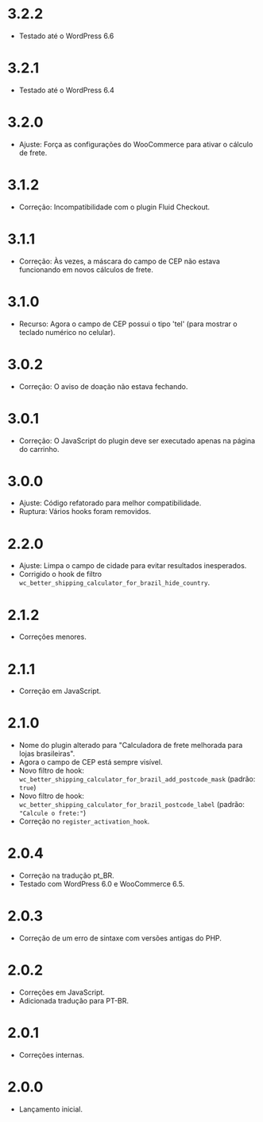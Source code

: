 # 3.2.2  
* Testado até o WordPress 6.6  

# 3.2.1 
* Testado até o WordPress 6.4  

# 3.2.0 
* Ajuste: Força as configurações do WooCommerce para ativar o cálculo de frete.  

# 3.1.2
* Correção: Incompatibilidade com o plugin Fluid Checkout.  

# 3.1.1
* Correção: Às vezes, a máscara do campo de CEP não estava funcionando em novos cálculos de frete.  

# 3.1.0
* Recurso: Agora o campo de CEP possui o tipo 'tel' (para mostrar o teclado numérico no celular).  

# 3.0.2 
* Correção: O aviso de doação não estava fechando.  

# 3.0.1  
* Correção: O JavaScript do plugin deve ser executado apenas na página do carrinho.  

# 3.0.0 
* Ajuste: Código refatorado para melhor compatibilidade.  
* Ruptura: Vários hooks foram removidos.  

# 2.2.0  
* Ajuste: Limpa o campo de cidade para evitar resultados inesperados.  
* Corrigido o hook de filtro `wc_better_shipping_calculator_for_brazil_hide_country`.  

# 2.1.2  
* Correções menores.  

# 2.1.1  
* Correção em JavaScript.  

# 2.1.0  
* Nome do plugin alterado para "Calculadora de frete melhorada para lojas brasileiras".  
* Agora o campo de CEP está sempre visível.  
* Novo filtro de hook: `wc_better_shipping_calculator_for_brazil_add_postcode_mask` (padrão: `true`)  
* Novo filtro de hook: `wc_better_shipping_calculator_for_brazil_postcode_label` (padrão: `"Calcule o frete:"`)  
* Correção no `register_activation_hook`.  

# 2.0.4  
* Correção na tradução pt_BR.  
* Testado com WordPress 6.0 e WooCommerce 6.5.  

# 2.0.3  
* Correção de um erro de sintaxe com versões antigas do PHP.  

# 2.0.2  
* Correções em JavaScript.  
* Adicionada tradução para PT-BR.  

# 2.0.1  
* Correções internas.  

# 2.0.0  
* Lançamento inicial.  
